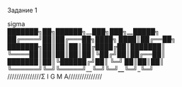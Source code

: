 Задание 1

sigma  
███████╗██╗_██████╗__███╗____███╗__█████╗   
██╔════╝██║██╔═══██╗████╗ ████║██╔══██╗  
███████╗██║██║____██║██╔████╔██║███████║  
╚════██║██║██║____██║██║╚██╔╝██║██╔══██║  
███████║██║╚██████╔╝██║ ╚═╝ ██║██║___██║  
╚══════╝╚═╝_╚═════╝__╚═╝____╚═╝__╚═╝____╚═╝  
///////////////Σ I G M A///////////////
